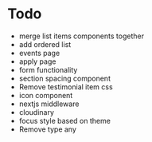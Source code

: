 # Todo

- merge list items components together
- add ordered list
- events page
- apply page
- form functionality
- section spacing component
- Remove testimonial item css
- icon component
- nextjs middleware
- cloudinary
- focus style based on theme
- Remove type any
